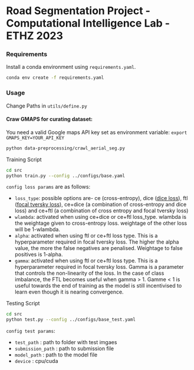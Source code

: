 # Road Segmentation Project - Computational Intelligence Lab - ETHZ 2023

### Requirements 
Install a conda environment using ``requirements.yaml``. 
```bash
conda env create -f requirements.yaml
```
### Usage

Change Paths in ``utils/define.py``

#### Craw GMAPS for curating dataset:
You need a valid Google maps API key set as environment variable: `export GMAPS_KEY=YOUR_API_KEY`
```bash
python data-preprocessing/crawl_aerial_seg.py
```


Training Script

```bash
cd src
python train.py --config ../configs/base.yaml
```

`config loss params` are as follows:
- `loss_type`: possible options are- ce (cross-entropy), dice ([dice loss](https://www.jeremyjordan.me/semantic-segmentation/#loss])), ftl ([focal tversky loss](https://towardsdatascience.com/dealing-with-class-imbalanced-image-datasets-1cbd17de76b5)), ce+dice (a combination of cross-entropy and dice loss) and ce+ftl (a combination of cross entropy and focal tversky loss)
- `wlambda`: activated when using ce+dice or ce+ftl loss_type. wlambda is the weightage given to cross-entropy loss. weightage of the other loss will be 1-wlambda.
- `alpha`: activated when using ftl or ce+ftl loss type. This is a hyperparameter required in focal tversky loss. The higher the alpha value, the more the false negatives are penalised. Weightage to false positives is 1-alpha.
- `gamma`: activated when using ftl or ce+ftl loss type. This is a hyperparameter required in focal tversky loss. Gamma is a parameter that controls the non-linearity of the loss. In the case of class imbalance, the FTL becomes useful when gamma > 1. Gamme < 1 is useful towards the end of training as the model is still incentivised to learn even though it is nearing convergence. 



Testing Script

```bash
cd src
python test.py --config ../configs/base_test.yaml
```

`config test params`:
- `test_path` : path to folder with test imgaes
- `submission_path` : path to submission file
- `model_path` : path to the model file
- `device` : cpu/cuda